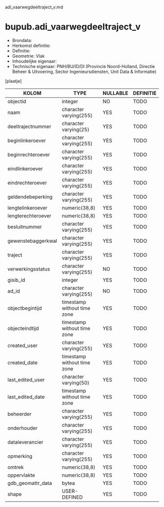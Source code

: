 adi_vaarwegdeeltraject_v.md

# bupub.adi_vaarwegdeeltraject_v


* Brondata: 
* Herkomst definitie: 
* Definitie: 
* Geometrie: Vlak
* Inhoudelijke eigenaar: 
* Technische eigenaar: PNH/BU/ID/DI (Provincie Noord-Holland, Directie Beheer & Uitvoering, Sector Ingenieursdiensten, Unit Data & Informatie)

[plaatje]


|KOLOM                            |TYPE                       |NULLABLE|DEFINITIE|
|------                           |----                       |-----   |-----    |
|objectid                         |integer                    |NO      |TODO|
|naam                             |character varying(255)     |YES     |TODO|
|deeltrajectnummer                |character varying(25)      |YES     |TODO|
|beginlinkeroever                 |character varying(255)     |YES     |TODO|
|beginrechteroever                |character varying(255)     |YES     |TODO|
|eindlinkeroever                  |character varying(255)     |YES     |TODO|
|eindrechteroever                 |character varying(255)     |YES     |TODO|
|geldendebeperking                |character varying(255)     |YES     |TODO|
|lengtelinkeroever                |numeric(38,8)              |YES     |TODO|
|lengterechteroever               |numeric(38,8)              |YES     |TODO|
|besluitnummer                    |character varying(255)     |YES     |TODO|
|gewenstebaggerkwal               |character varying(255)     |YES     |TODO|
|traject                          |character varying(255)     |YES     |TODO|
|verwerkingsstatus                |character varying(255)     |NO      |TODO|
|gisib_id                         |integer                    |YES     |TODO|
|ad_id                            |character varying(255)     |NO      |TODO|
|objectbegintijd                  |timestamp without time zone|YES     |TODO|
|objecteindtijd                   |timestamp without time zone|YES     |TODO|
|created_user                     |character varying(255)     |YES     |TODO|
|created_date                     |timestamp without time zone|YES     |TODO|
|last_edited_user                 |character varying(50)      |YES     |TODO|
|last_edited_date                 |timestamp without time zone|YES     |TODO|
|beheerder                        |character varying(255)     |YES     |TODO|
|onderhouder                      |character varying(255)     |YES     |TODO|
|dataleverancier                  |character varying(255)     |YES     |TODO|
|opmerking                        |character varying(255)     |YES     |TODO|
|omtrek                           |numeric(38,8)              |YES     |TODO|
|oppervlakte                      |numeric(38,8)              |YES     |TODO|
|gdb_geomattr_data                |bytea                      |YES     |TODO|
|shape                            |USER-DEFINED               |YES     |TODO|
